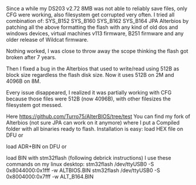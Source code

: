 Since a while my DS203 v2.72 8MB was not able to reliably save files, only CFG were working, also filesystem get corrupted very often.
I tried all combination of:
SYS_B152 
SYS_B160 
SYS_B162 
SYS_B164
JPA Alterbios by patching all the above
formatting the flash with any kind of old dos and windows devices, virtual machines
v113 firmware, B251 firmware and any older release of Wildcat firmware.

Nothing worked, I was close to throw away the scope thinking the flash got broken after 7 years.

Then I fixed a bug in the Alterbios that used to write/read using 512B as block size regardless the flash disk size.
Now it uses 512B on 2M and 4096B on 8M.

Every issue disappeared, I realized it was partially working with CFG because those files were 512B (now 4096B), with other filesizes the filesystem got messed.

Here https://github.com/Turro75/AlterBIOS/tree/test You can find my fork of Alterbios (not sure JPA can work on it anymore) where I put a Compiled folder with all binaries ready to flash.
Installation is easy:
load HEX file on DFU or

load ADR+BIN on DFU or

load BIN with stm32flash (following debrick instructions) 
I use these commands on my linux desktop:
	stm32flash /dev/ttyUSB0  -S 0x8044000:0x1fff -w ALTBIOS.BIN
	stm32flash /dev/ttyUSB0  -S 0x8004000:0x7fff -w ALT_B164.BIN
	
